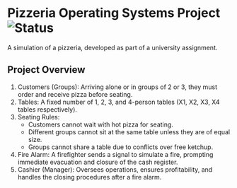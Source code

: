 # Pizzeria Operating Systems Project ![Status](https://img.shields.io/badge/status-ONGOING-brightgreen)

A simulation of a pizzeria, developed as part of a university assignment.

## Project Overview

1. Customers (Groups): Arriving alone or in groups of 2 or 3, they must order and receive pizza before seating.
2. Tables: A fixed number of 1, 2, 3, and 4-person tables (X1, X2, X3, X4 tables respectively).
3. Seating Rules:
   - Customers cannot wait with hot pizza for seating.
   - Different groups cannot sit at the same table unless they are of equal size.
   - Groups cannot share a table due to conflicts over free ketchup.
4. Fire Alarm: A firefighter sends a signal to simulate a fire, prompting immediate evacuation and closure of the cash register.
5. Cashier (Manager): Oversees operations, ensures profitability, and handles the closing procedures after a fire alarm.
